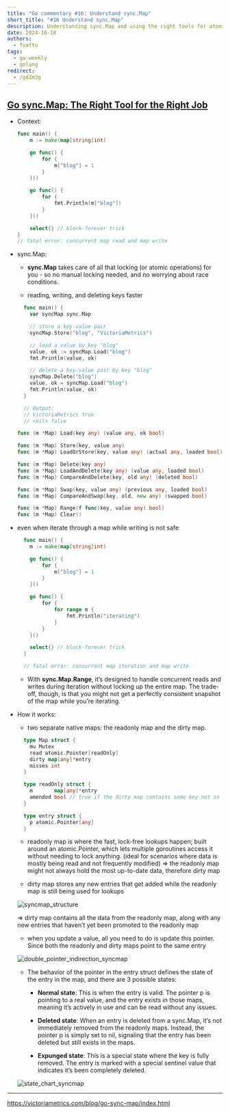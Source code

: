 ```yaml
---
title: "Go commentary #16: Understand sync.Map"
short_title: "#16 Understand sync.Map"
description: Understanding sync.Map and using the right tools for atomic operations in Go.
date: 2024-10-18
authors:
  - fuatto
tags:
  - go-weekly
  - golang
redirect:
  - /gdZm3g
---
```


## [Go sync.Map: The Right Tool for the Right Job](https://victoriametrics.com/blog/go-sync-map/index.html)

- Context:

  ```go
  func main() {
      m := make(map[string]int)

      go func() {
          for {
              m["blog"] = 1
          }
      }()

      go func() {
          for {
              fmt.Println(m["blog"])
          }
      }()

      select{} // block-forever trick
  }
  // fatal error: concurrent map read and map write

  ```

- sync.Map:

  - **sync.Map** takes care of all that locking (or atomic operations) for you - so no manual locking needed, and no worrying about race conditions.

  - reading, writing, and deleting keys faster

  ```go
    func main() {
      var syncMap sync.Map

      // store a key-value pair
      syncMap.Store("blog", "VictoriaMetrics")

      // load a value by key "blog"
      value, ok := syncMap.Load("blog")
      fmt.Println(value, ok)

      // delete a key-value pair by key "blog"
      syncMap.Delete("blog")
      value, ok = syncMap.Load("blog")
      fmt.Println(value, ok)
    }

    // Output:
    // VictoriaMetrics true
    // <nil> false
  ```

  ```go
  func (m *Map) Load(key any) (value any, ok bool)

  func (m *Map) Store(key, value any)
  func (m *Map) LoadOrStore(key, value any) (actual any, loaded bool)

  func (m *Map) Delete(key any)
  func (m *Map) LoadAndDelete(key any) (value any, loaded bool)
  func (m *Map) CompareAndDelete(key, old any) (deleted bool)

  func (m *Map) Swap(key, value any) (previous any, loaded bool)
  func (m *Map) CompareAndSwap(key, old, new any) (swapped bool)

  func (m *Map) Range(f func(key, value any) bool)
  func (m *Map) Clear()
  ```

- even when iterate through a map while writing is not safe

  ```go
    func main() {
      m := make(map[string]int)

      go func() {
          for {
              m["blog"] = 1
          }
      }()

      go func() {
          for {
              for range m {
                  fmt.Println("iterating")
              }
          }
      }()

      select{} // block-forever trick
    }

    // fatal error: concurrent map iteration and map write
  ```

  - With **sync.Map.Range**, it’s designed to handle concurrent reads and writes during iteration without locking up the entire map. The trade-off, though, is that you might not get a perfectly consistent snapshot of the map while you’re iterating.

- How it works:

  - two separate native maps: the readonly map and the dirty map.

  ```go
    type Map struct {
      mu Mutex
      read atomic.Pointer[readOnly]
      dirty map[any]*entry
      misses int
    }

    type readOnly struct {
      m       map[any]*entry
      amended bool // true if the dirty map contains some key not in m.
    }

    type entry struct {
      p atomic.Pointer[any]
    }
  ```

  - readonly map is where the fast, lock-free lookups happen; built around an atomic.Pointer, which lets multiple goroutines access it without needing to lock anything. (ideal for scenarios where data is mostly being read and not frequently modified)
    => the readonly map might not always hold the most up-to-date data, therefore dirty map

  - dirty map stores any new entries that get added while the readonly map is still being used for lookups

  ![syncmap_structure](assets/syncmap_structure.png)

  => dirty map contains all the data from the readonly map, along with any new entries that haven’t yet been promoted to the readonly map

  - when you update a value, all you need to do is update this pointer. Since both the readonly and dirty maps point to the same entry

  ![double_pointer_indirection_syncmap](assets/double_pointer_indirection_syncmap.png)

  - The behavior of the pointer in the entry struct defines the state of the entry in the map, and there are 3 possible states:

    - **Normal state**: This is when the entry is valid. The pointer p is pointing to a real value, and the entry exists in those maps, meaning it’s actively in use and can be read without any issues.

    - **Deleted state**: When an entry is deleted from a sync.Map, it’s not immediately removed from the readonly maps. Instead, the pointer p is simply set to nil, signaling that the entry has been deleted but still exists in the maps.

    - **Expunged state**: This is a special state where the key is fully removed. The entry is marked with a special sentinel value that indicates it’s been completely deleted.

  ![state_chart_syncmap](assets/state_chart_syncmap.png)

---

https://victoriametrics.com/blog/go-sync-map/index.html
